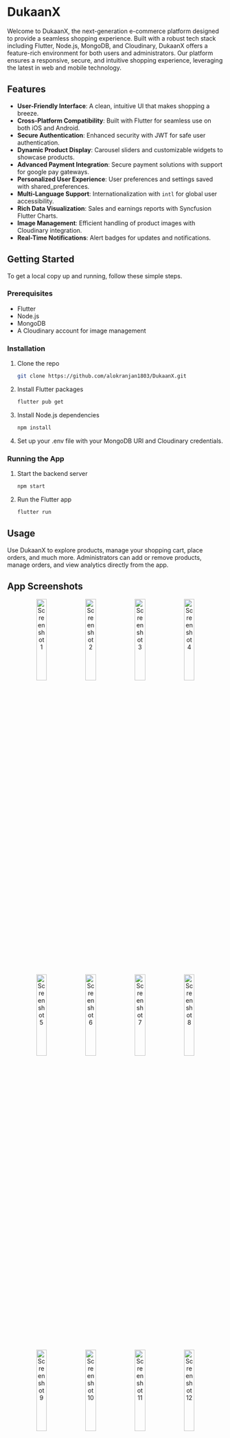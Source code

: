 # DukaanX

Welcome to DukaanX, the next-generation e-commerce platform designed to provide a seamless shopping experience. Built with a robust tech stack including Flutter, Node.js, MongoDB, and Cloudinary, DukaanX offers a feature-rich environment for both users and administrators. Our platform ensures a responsive, secure, and intuitive shopping experience, leveraging the latest in web and mobile technology.

## Features

- **User-Friendly Interface**: A clean, intuitive UI that makes shopping a breeze.
- **Cross-Platform Compatibility**: Built with Flutter for seamless use on both iOS and Android.
- **Secure Authentication**: Enhanced security with JWT for safe user authentication.
- **Dynamic Product Display**: Carousel sliders and customizable widgets to showcase products.
- **Advanced Payment Integration**: Secure payment solutions with support for google pay gateways.
- **Personalized User Experience**: User preferences and settings saved with shared_preferences.
- **Multi-Language Support**: Internationalization with `intl` for global user accessibility.
- **Rich Data Visualization**: Sales and earnings reports with Syncfusion Flutter Charts.
- **Image Management**: Efficient handling of product images with Cloudinary integration.
- **Real-Time Notifications**: Alert badges for updates and notifications.

## Getting Started

To get a local copy up and running, follow these simple steps.

### Prerequisites

- Flutter
- Node.js 
- MongoDB 
- A Cloudinary account for image management

### Installation

1. Clone the repo
   ```sh
   git clone https://github.com/alokranjan1803/DukaanX.git

2. Install Flutter packages
   ```sh
   flutter pub get
3. Install Node.js dependencies
   ```sh
   npm install
4. Set up your .env file with your MongoDB URI and Cloudinary credentials.

### Running the App

1. Start the backend server
   ```sh
   npm start
2. Run the Flutter app
   ```sh
   flutter run

## Usage
  Use DukaanX to explore products, manage your shopping cart, place orders, and much more.        Administrators can add or remove products, manage orders, and view analytics directly from      the app.

## App Screenshots

<p align="center">
  <img src="https://github.com/user-attachments/assets/12786fa0-aa6c-4645-ae53-1820bd39ff46" width="22%" alt="Screenshot 1">
  <img src="https://github.com/user-attachments/assets/c64779fb-053a-4287-9541-cfd9a41ac5eb" width="22%" alt="Screenshot 2">
  <img src="https://github.com/user-attachments/assets/6cb3e376-cc4e-4bef-8cf0-3130b61fa191" width="22%" alt="Screenshot 3">
  <img src="https://github.com/user-attachments/assets/6bdf7b55-66d1-43ae-bc01-e2aa34acf80b" width="22%" alt="Screenshot 4">
</p>

<p align="center">
  <img src="https://github.com/user-attachments/assets/c908fe8a-1551-4e73-985e-65ce998cb047" width="22%" alt="Screenshot 5">
  <img src="https://github.com/user-attachments/assets/634eed2d-9074-4934-801c-042348ceef1a" width="22%" alt="Screenshot 6">
  <img src="https://github.com/user-attachments/assets/4a19f1ab-1178-4393-961c-2dc245a5fe80" width="22%" alt="Screenshot 7">
  <img src="https://github.com/user-attachments/assets/59a1c50e-7cef-4eaf-ab02-c1702bae1476" width="22%" alt="Screenshot 8">
</p>

<p align="center">
  <img src="https://github.com/user-attachments/assets/0608fe6e-42ec-4356-8be7-600cbb8dd609" width="22%" alt="Screenshot 9">
  <img src="https://github.com/user-attachments/assets/cd2f44fe-2351-4eee-b855-9c276782a9da" width="22%" alt="Screenshot 10">
  <img src="https://github.com/user-attachments/assets/d19343df-9b62-4721-88fb-5e4c4ef8142f" width="22%" alt="Screenshot 11">
  <img src="https://github.com/user-attachments/assets/e9b31110-a988-46cc-b8a5-2d38e623322c" width="22%" alt="Screenshot 12">
</p>




## Acknowledgements

  **Flutter**
  
  **Node.js**
  
  **MongoDB**
  
  **Cloudinary**
  
  **Syncfusion Flutter Charts**
   




